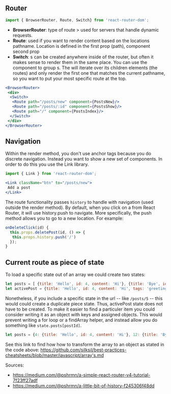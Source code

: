  ## Router
 ```jsx 
import { BrowserRouter, Route, Switch} from 'react-router-dom';
 ```
- **BrowserRouter**: type of route > used for servers that handle dynamic requests.
- **Route**: used if you want to render content based on the locations pathname. Location is defined in the first prop (path), component second prop
- **Switch**: <Route>s can be created anywhere inside of the router, but often it makes sense to render them in the same place. You can use the<Switch> component to group <Route>s. The <Switch> will iterate over its children elements (the routes) and only render the first one that matches the current pathname, so you want to put your most specific route at the top.
```jsx
<BrowserRouter>
 <div>
  <Switch>
   <Route path="/posts/new" component={PostsNew}/>
   <Route path="/posts/:id" component={PostsShow}/>
   <Route path="/" component={PostsIndex}/>
  </Switch>
 </div>
</BrowserRouter>
```

## Navigation
Within the render method, you don't use anchor tags because you do discrete navigation. Instead you want to show a new set of components. In order to do this you use the Link library.
```jsx
import { Link } from 'react-router-dom';
```

```jsx
<Link className="btn" to="/posts/new">
 Add a post
</Link>
```

The route functionality passes `history` to handle with navigation (used outside the render method). By default, when you click on a <Link> from React Router, it will use history.push to navigate. More specifically, the push method allows you to go to a new location. For example:
 
```jsx
onDeleteClick(id) {
  this.props.deletePost(id, () => {
   this.props.history.push('/')
  });
}
```
## Current route as piece of state
To load a specific state out of an array we could create two states:
```js
let posts = [ {title: 'Hello', id: 4, content: 'Hi'}, {title: 'Bye', id: 12, content: 'Bye'}];
let activePost = {title: 'Hello', id: 4, content: 'Hi', tags: 'greetings'};
```
Nonetheless, if you include a specific state in the url -- like `/posts/5` -- this would could create a duplicate piece state. Thus, activePost state does not have to be created. To make it easier to find a particuler item you could consider writing it as an object with keys and assigned objects. This would prevent writing a for loop or a findArray helper, and instead allow you do something like `state.posts[postId]`. 
```javascript
let posts = {4: {title: 'Hello', id: 4, content: 'Hi'}, 12: {title: 'Bye', id: 12, content: 'Bye'}};
```
See this link to find how how to transform the array to an object as stated in the code above: https://github.com/silksil/best-practices-cheatsheets/blob/master/javascript/array's.md




Sources:
- https://medium.com/@pshrmn/a-simple-react-router-v4-tutorial-7f23ff27adf
- https://medium.com/@pshrmn/a-little-bit-of-history-f245306f48dd

